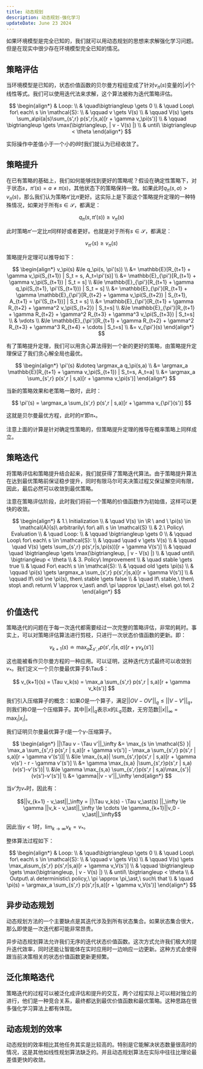 ```yaml
---
title: 动态规划
description: 动态规划-强化学习
updateDate: June 23 2024
---
```


如果环境模型是完全已知的，我们就可以用动态规划的思想来求解强化学习问题。但是在现实中很少存在环境模型完全已知的情况。

## 策略评估

当环境模型是已知的，状态价值函数的贝尔曼方程组变成了针对$v_\pi(s)$变量的$|\mathcal{S}|$个线性等式。我们可以使用迭代法来求解，这个算法被称为迭代策略评估。

$$
\begin{align*}
& Loop: \\
& \quad\bigtriangleup \gets 0 \\
& \quad Loop\ for\ each\ s \in \mathcal{S}: \\
& \qquad v \gets V(s) \\
& \qquad V(s) \gets \sum_a\pi(a|s)\sum_{s',r} p(s',r|s,a)[r + \gamma v_\pi(s')] \\
& \qquad \bigtriangleup \gets \max(\bigtriangleup, | v - V(s) |) \\
& until\ \bigtriangleup < \theta
\end{align*}
$$

实际操作中差值小于一个小的$\theta$时我们就认为已经收敛了。

## 策略提升

在已有策略的基础上，我们如何能够找到更好的策略呢？假设在确定性策略下，对于状态$s$，$\pi'(s) = a \neq \pi(s)$，其他状态下的策略保持一致。如果此时$q_\pi(s,a) > v_\pi(s)$，那么我们认为策略$\pi'$比$\pi$更好。这实际上是下面这个策略提升定理的一种特殊情况，如果对于所有$s \in \mathcal{S}$，都满足：

$$q_\pi(s,\pi'(s)) \ge v_\pi(s)$$

此时策略$\pi'$一定比$\pi$同样好或者更好。也就是对于所有$s \in \mathcal{S}$，都满足：

$$v_{\pi'}(s) \ge v_\pi(s)$$

策略提升定理可以推导如下：

$$
\begin{align*}
v_\pi(s) &\le q_\pi(s, \pi'(s)) \\
&= \mathbb{E}[R_{t+1} + \gamma v_\pi(S_{t+1}) | S_t = s, A_t=\pi'(s)] \\
&= \mathbb{E}_{\pi'}[R_{t+1} + \gamma v_\pi(S_{t+1}) | S_t = s] \\
&\le \mathbb{E}_{\pi'}[R_{t+1} + \gamma q_\pi(S_{t+1}, \pi'(S_{t+1})) | S_t = s] \\
&= \mathbb{E}_{\pi'}[R_{t+1} + \gamma \mathbb{E}_{\pi'}[R_{t+2} + \gamma v_\pi(S_{t+2}) | S_{t+1}, A_{t+1} = \pi'(S_{t+1})] | S_t = s] \\
&= \mathbb{E}_{\pi'}[R_{t+1} + \gamma R_{t+2} + \gamma^2 v_\pi(S_{t+2}) | S_t=s] \\
&\le \mathbb{E}_{\pi'}[R_{t+1} + \gamma R_{t+2} + \gamma^2 R_{t+3} + \gamma^3 v_\pi(S_{t+3}) | S_t=s] \\
& \vdots \\
&\le \mathbb{E}_{\pi'}[R_{t+1} + \gamma R_{t+2} + \gamma^2 R_{t+3} + \gamma^3 R_{t+4} + \cdots | S_t=s] \\
&= v_{\pi'}(s)
\end{align*}
$$

有了策略提升定理，我们可以用贪心算法得到一个新的更好的策略，由策略提升定理保证了我们贪心解全局也最优。

$$
\begin{align*}
\pi'(s) &\doteq \argmax_a q_\pi(s,a) \\
&= \argmax_a \mathbb{E}[R_{t+1} + \gamma v_\pi(S_{t+1}) | S_t=s, A_t=a] \\
&= \argmax_a \sum_{s',r} p(s',r | s,a)[r + \gamma v_\pi(s')]
\end{align*}
$$

当新的策略效果和老策略一致时，此时：

$$ \pi'(s) = \argmax_a \sum_{s',r} p(s',r | s,a)[r + \gamma v_{\pi'}(s')] $$

这就是贝尔曼最优方程，此时的$\pi'$即$\pi_\ast$。

注意上面的计算是针对确定性策略的，但策略提升定理的推导在概率策略上同样成立。

## 策略迭代

将策略评估和策略提升结合起来，我们就获得了策略迭代算法。由于策略提升算法在达到最优策略前保证稳步提升，同时有限马尔可夫决策过程又保证解空间有限，因此，最后必然可以收敛到最优策略。

注意在策略评估阶段，此时我们将前一个策略的价值函数作为初始值，这样可以更快的收敛。

$$
\begin{align*}
& 1.\ Initialization \\
& \quad V(s) \in \R \ and \ \pi(s) \in \mathcal{A}(s)\ arbitrarily\ for\ all\ s \in \mathcal{S} \\
& 2.\ Policy\ Evaluation \\
& \quad Loop: \\
& \qquad  \bigtriangleup \gets 0 \\
& \qquad Loop\ for\ each\ s \in \mathcal{S}: \\
& \qquad \quad v \gets V(s) \\
& \qquad \quad V(s) \gets \sum_{s',r} p(s',r|s,\pi(s))[r + \gamma V(s')] \\
& \qquad \quad \bigtriangleup \gets \max(\bigtriangleup, | v - V(s) |) \\
& \quad until\ \bigtriangleup < \theta \\
& 3. Policy\ Improvement \\
& \quad stable \gets true \\
& \quad For\ each\ s \in \mathcal{S}: \\
& \qquad old \gets \pi(s) \\
& \qquad \pi(s) \gets \argmax_a \sum_{s',r} p(s',r|s,a)[r + \gamma V(s')] \\
& \qquad If\ old \ne \pi(s), then\ stable \gets false \\
& \quad If\ stable,\ then\ stop\ and\ return\ V \approx v_\ast\ and\ \pi \approx \pi_\ast;\ else\ go\ to\ 2
\end{align*}
$$

## 价值迭代

策略迭代的问题在于每一次迭代都需要经过一次完整的策略评估，非常的耗时。事实上，可以对策略评估算法进行剪枝，只进行一次状态价值函数的更新。即：

$$ v_{k+1}(s) \doteq \max_a \sum_{s',r} p(s',r | s,a)[r + \gamma v_k(s')] $$

这也能被看作贝尔曼方程的一种应用。可以证明，这种迭代方式最终可以收敛到$v_\ast$。我们定义一个贝尔曼最优算子$\Tau$：

$$ v_{k+1}(s) = \Tau v_k(s) =  \max_a \sum_{s',r} p(s',r | s,a)[r + \gamma v_k(s')] $$

我们引入压缩算子的概念：如果$O$是一个算子，满足$||OV - OV'||_q \le || V - V' ||_q$，则我们称$O$是一个压缩算子。其中$||x||_q$表示$x$的$L_q$范数，无穷范数$||x||_\infty = \max_i|x_i|$。

我们证明贝尔曼最优算子$\tau$是一个$\gamma$-压缩算子。

$$
\begin{align*}
||\Tau v - \Tau v'||_\infty &= \max_{s \in \mathcal{S} }| \max_a \sum_{s',r} p(s',r | s,a)[r + \gamma v(s')] - \max_a \sum_{s',r} p(s',r | s,a)[r + \gamma v'(s')]| \\
&\le \max_{s,a}| \sum_{s',r}p(s',r | s,a)[r + \gamma v(s') - r - \gamma v'(s')] \\
&= \gamma \max_{s,a} |\sum_{s',r}p(s',r | s,a)(v(s')-v'(s'))| \\
&\le \gamma \max_{s,a} \sum_{s',r}p(s',r | s,a)\max_{s'}|(v(s')-v'(s')| \\
&= \gamma||v - v'||_\infty
\end{align*}
$$

当$v'$为$v_\ast$时，因此有：

$$||v_{k+1} - v_\ast||_\infty = ||\Tau v_k(s) - \Tau v_\ast(s) ||_\infty \le \gamma ||v_k - v_\ast||_\infty \le \cdots \le \gamma_{k+1}||v_0 - v_\ast||_\infty$$

因此当$\gamma < 1$时，$\lim_{k\rightarrow \infty}v_k = v_\ast$。

整体算法过程如下：

$$
\begin{align*}
& Loop: \\
& \quad\bigtriangleup \gets 0 \\
& \quad Loop\ for\ each\ s \in \mathcal{S}: \\
& \qquad v \gets V(s) \\
& \qquad V(s) \gets \max_a\sum_{s',r} p(s',r|s,a)[r + \gamma v_V(s')] \\
& \qquad \bigtriangleup \gets \max(\bigtriangleup, | v - V(s) |) \\
& until\ \bigtriangleup < \theta \\
& Output\ a\ deterministic\ policy,\ \pi \approx \pi_\ast,\ such\ that \\
& \quad \pi(s) = \argmax_a \sum_{s',r} p(s',r|s,a)[r + \gamma v_V(s')]
\end{align*}
$$

## 异步动态规划

动态规划方法的一个主要缺点是其迭代涉及到所有状态集合。如果状态集合很大，那么即使是一次迭代都可能非常昂贵。

异步动态规划算法允许我们无序的迭代状态价值函数。这次方式允许我们极大的提升迭代效率，同时还能让智能体在实时应用时一边响应一边更新。这种方式会使得跟当前决策相关的状态价值函数更新更频繁。

## 泛化策略迭代

策略迭代的过程可以被泛化成评估和提升的交互，两个过程实际上可以相对独立的进行，他们是一种竞合关系，最终都达到最优价值函数和最优策略。这种思路在很多强化学习算法上都有体现。

## 动态规划的效率

动态规划的效率相比其他任务其实是比较高的。特别是它能解决状态数量很高时的情况，这是其他如线性规划算法缺乏的。并且动态规划算法在实际中往往比理论最差值更快的收敛。
